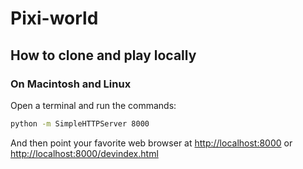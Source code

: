 # Pixi-world

## How to clone and play locally

### On Macintosh and Linux
Open a terminal and run the commands:

```bash
python -m SimpleHTTPServer 8000
```

And then point your favorite web browser at [http://localhost:8000](http://localhost:8000) or [http://localhost:8000/devindex.html](http://localhost:8000/devindex.html)

